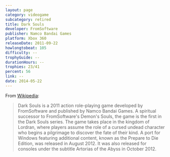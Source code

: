 ```yaml
---
layout: page
category: videogame
subcategory: retired
title: Dark Souls
developer: FromSoftware
publisher: Namco Bandai Games
platform: Xbox 360
releaseDate: 2011-09-22
howlongtobeat: 105
difficulty: --
trophyGuide: --
durationHours: --
trophies: 23/41
percent: 56
link: --
date: 2014-05-22
---
```


From [Wikipedia](https://en.wikipedia.org/wiki/Dark_Souls_(video_game)):

> Dark Souls is a 2011 action role-playing game developed by FromSoftware and published by Namco Bandai Games. A spiritual successor to FromSoftware's Demon's Souls, the game is the first in the Dark Souls series. The game takes place in the kingdom of Lordran, where players assume the role of a cursed undead character who begins a pilgrimage to discover the fate of their kind. A port for Windows featuring additional content, known as the Prepare to Die Edition, was released in August 2012. It was also released for consoles under the subtitle Artorias of the Abyss in October 2012.
